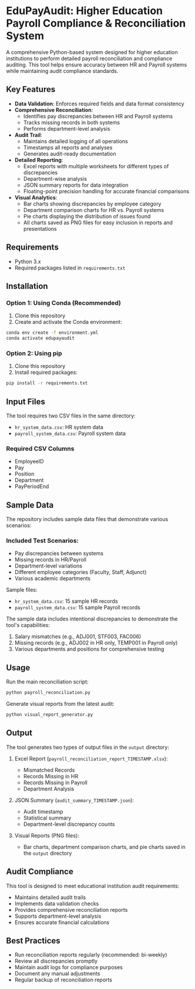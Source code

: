 # EduPayAudit: Higher Education Payroll Compliance & Reconciliation System

A comprehensive Python-based system designed for higher education institutions to perform detailed payroll reconciliation and compliance auditing. This tool helps ensure accuracy between HR and Payroll systems while maintaining audit compliance standards.

## Key Features

- **Data Validation**: Enforces required fields and data format consistency
- **Comprehensive Reconciliation**: 
  - Identifies pay discrepancies between HR and Payroll systems
  - Tracks missing records in both systems
  - Performs department-level analysis
- **Audit Trail**: 
  - Maintains detailed logging of all operations
  - Timestamps all reports and analyses
  - Generates audit-ready documentation
- **Detailed Reporting**:
  - Excel reports with multiple worksheets for different types of discrepancies
  - Department-wise analysis
  - JSON summary reports for data integration
  - Floating-point precision handling for accurate financial comparisons
- **Visual Analytics**:
  - Bar charts showing discrepancies by employee category
  - Department comparison charts for HR vs. Payroll systems
  - Pie charts displaying the distribution of issues found
  - All charts saved as PNG files for easy inclusion in reports and presentations

## Requirements

- Python 3.x
- Required packages listed in `requirements.txt`

## Installation

### Option 1: Using Conda (Recommended)

1. Clone this repository
2. Create and activate the Conda environment:
```bash
conda env create -f environment.yml
conda activate edupayaudit
```

### Option 2: Using pip

1. Clone this repository
2. Install required packages:
```bash
pip install -r requirements.txt
```

## Input Files

The tool requires two CSV files in the same directory:
- `hr_system_data.csv`: HR system data
- `payroll_system_data.csv`: Payroll system data

### Required CSV Columns
- EmployeeID
- Pay
- Position
- Department
- PayPeriodEnd

## Sample Data

The repository includes sample data files that demonstrate various scenarios:

### Included Test Scenarios:
- Pay discrepancies between systems
- Missing records in HR/Payroll
- Department-level variations
- Different employee categories (Faculty, Staff, Adjunct)
- Various academic departments

Sample files:
- `hr_system_data.csv`: 15 sample HR records
- `payroll_system_data.csv`: 15 sample Payroll records

The sample data includes intentional discrepancies to demonstrate the tool's capabilities:
1. Salary mismatches (e.g., ADJ001, STF003, FAC006)
2. Missing records (e.g., ADJ002 in HR only, TEMP001 in Payroll only)
3. Various departments and positions for comprehensive testing

## Usage

Run the main reconciliation script:
```bash
python payroll_reconciliation.py
```

Generate visual reports from the latest audit:
```bash
python visual_report_generator.py
```

## Output

The tool generates two types of output files in the `output` directory:

1. Excel Report (`payroll_reconciliation_report_TIMESTAMP.xlsx`):
   - Mismatched Records
   - Records Missing in HR
   - Records Missing in Payroll
   - Department Analysis

2. JSON Summary (`audit_summary_TIMESTAMP.json`):
   - Audit timestamp
   - Statistical summary
   - Department-level discrepancy counts

3. Visual Reports (PNG files):
   - Bar charts, department comparison charts, and pie charts saved in the `output` directory

## Audit Compliance

This tool is designed to meet educational institution audit requirements:
- Maintains detailed audit trails
- Implements data validation checks
- Provides comprehensive reconciliation reports
- Supports department-level analysis
- Ensures accurate financial calculations

## Best Practices

- Run reconciliation reports regularly (recommended: bi-weekly)
- Review all discrepancies promptly
- Maintain audit logs for compliance purposes
- Document any manual adjustments
- Regular backup of reconciliation reports
